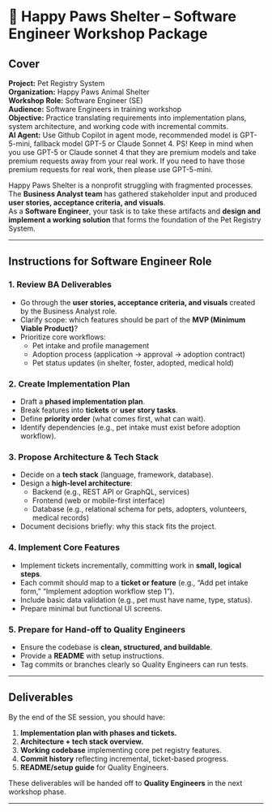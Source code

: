 # 🐾 Happy Paws Shelter – Software Engineer Workshop Package

## Cover

**Project:** Pet Registry System  
**Organization:** Happy Paws Animal Shelter  
**Workshop Role:** Software Engineer (SE)  
**Audience:** Software Engineers in training workshop  
**Objective:** Practice translating requirements into implementation plans, system architecture, and working code with incremental commits.  
**AI Agent:** Use Github Copilot in agent mode, recommended model is GPT-5-mini, fallback model GPT-5 or Claude Sonnet 4.
PS! Keep in mind when you use GPT-5 or Claude sonnet 4 that they are premium models and take premium requests away from your real work. If you need to have those premium requests for real work, then please use GPT-5-mini.  

Happy Paws Shelter is a nonprofit struggling with fragmented processes.  
The **Business Analyst team** has gathered stakeholder input and produced **user stories, acceptance criteria, and visuals**.  
As a **Software Engineer**, your task is to take these artifacts and **design and implement a working solution** that forms the foundation of the Pet Registry System.  

---

## Instructions for Software Engineer Role

### 1. Review BA Deliverables
- Go through the **user stories, acceptance criteria, and visuals** created by the Business Analyst role.  
- Clarify scope: which features should be part of the **MVP (Minimum Viable Product)**?  
- Prioritize core workflows:  
  - Pet intake and profile management  
  - Adoption process (application → approval → adoption contract)  
  - Pet status updates (in shelter, foster, adopted, medical hold)  

### 2. Create Implementation Plan
- Draft a **phased implementation plan**.  
- Break features into **tickets** or **user story tasks**.  
- Define **priority order** (what comes first, what can wait).  
- Identify dependencies (e.g., pet intake must exist before adoption workflow).  

### 3. Propose Architecture & Tech Stack
- Decide on a **tech stack** (language, framework, database).  
- Design a **high-level architecture**:  
  - Backend (e.g., REST API or GraphQL, services)  
  - Frontend (web or mobile-first interface)  
  - Database (e.g., relational schema for pets, adopters, volunteers, medical records)  
- Document decisions briefly: why this stack fits the project.  

### 4. Implement Core Features
- Implement tickets incrementally, committing work in **small, logical steps**.  
- Each commit should map to a **ticket or feature** (e.g., “Add pet intake form,” “Implement adoption workflow step 1”).  
- Include basic data validation (e.g., pet must have name, type, status).  
- Prepare minimal but functional UI screens.  

### 5. Prepare for Hand-off to Quality Engineers
- Ensure the codebase is **clean, structured, and buildable**.  
- Provide a **README** with setup instructions.  
- Tag commits or branches clearly so Quality Engineers can run tests.  

---

## Deliverables
By the end of the SE session, you should have:  
1. **Implementation plan with phases and tickets.**  
2. **Architecture + tech stack overview.**  
3. **Working codebase** implementing core pet registry features.  
4. **Commit history** reflecting incremental, ticket-based progress.  
5. **README/setup guide** for Quality Engineers.  

These deliverables will be handed off to **Quality Engineers** in the next workshop phase.  

---
